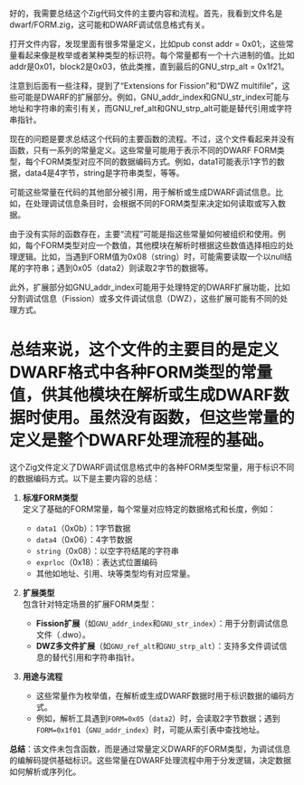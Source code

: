好的，我需要总结这个Zig代码文件的主要内容和流程。首先，我看到文件名是dwarf/FORM.zig，这可能和DWARF调试信息格式有关。

打开文件内容，发现里面有很多常量定义，比如pub const addr = 0x01;，这些常量看起来像是枚举或者某种类型的标识符。每个常量都有一个十六进制的值。比如addr是0x01，block2是0x03，依此类推，直到最后的GNU_strp_alt = 0x1f21。

注意到后面有一些注释，提到了“Extensions for Fission”和“DWZ multifile”，这些可能是DWARF的扩展部分。例如，GNU_addr_index和GNU_str_index可能与地址和字符串的索引有关，而GNU_ref_alt和GNU_strp_alt可能是替代引用或字符串指针。

现在的问题是要求总结这个代码的主要函数的流程。不过，这个文件看起来并没有函数，只有一系列的常量定义。这些常量可能用于表示不同的DWARF FORM类型，每个FORM类型对应不同的数据编码方式。例如，data1可能表示1字节的数据，data4是4字节，string是字符串类型，等等。

可能这些常量在代码的其他部分被引用，用于解析或生成DWARF调试信息。比如，在处理调试信息条目时，会根据不同的FORM类型来决定如何读取或写入数据。

由于没有实际的函数存在，主要“流程”可能是指这些常量如何被组织和使用。例如，每个FORM类型对应一个数值，其他模块在解析时根据这些数值选择相应的处理逻辑。比如，当遇到FORM值为0x08（string）时，可能需要读取一个以null结尾的字符串；遇到0x05（data2）则读取2字节的数据等。

此外，扩展部分如GNU_addr_index可能用于处理特定的DWARF扩展功能，比如分割调试信息（Fission）或多文件调试信息（DWZ），这些扩展可能有不同的处理方式。

总结来说，这个文件的主要目的是定义DWARF格式中各种FORM类型的常量值，供其他模块在解析或生成DWARF数据时使用。虽然没有函数，但这些常量的定义是整个DWARF处理流程的基础。
================================================
这个Zig文件定义了DWARF调试信息格式中的各种FORM类型常量，用于标识不同的数据编码方式。以下是主要内容的总结：

1. **标准FORM类型**  
   定义了基础的FORM常量，每个常量对应特定的数据格式和长度，例如：
   - `data1`（0x0b）：1字节数据
   - `data4`（0x06）：4字节数据
   - `string`（0x08）：以空字符结尾的字符串
   - `exprloc`（0x18）：表达式位置编码
   - 其他如地址、引用、块等类型均有对应常量。

2. **扩展类型**  
   包含针对特定场景的扩展FORM类型：
   - **Fission扩展**（如`GNU_addr_index`和`GNU_str_index`）：用于分割调试信息文件（.dwo）。
   - **DWZ多文件扩展**（如`GNU_ref_alt`和`GNU_strp_alt`）：支持多文件调试信息的替代引用和字符串指针。

3. **用途与流程**  
   - 这些常量作为枚举值，在解析或生成DWARF数据时用于标识数据的编码方式。
   - 例如，解析工具遇到`FORM=0x05`（`data2`）时，会读取2字节数据；遇到`FORM=0x1f01`（`GNU_addr_index`）时，可能从索引表中查找地址。

**总结**：该文件未包含函数，而是通过常量定义DWARF的FORM类型，为调试信息的编解码提供基础标识。这些常量在DWARF处理流程中用于分发逻辑，决定数据如何解析或序列化。